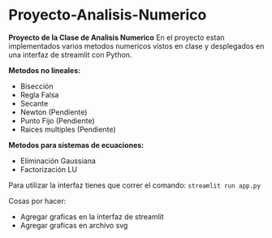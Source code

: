 # Proyecto-Analisis-Numerico
**Proyecto de la Clase de Analisis Numerico**
En el proyecto estan implementados varios metodos numericos vistos en clase y desplegados en una interfaz de streamlit con Python.

**Metodos no lineales:**
- Bisección
- Regla Falsa
- Secante
- Newton (Pendiente)
- Punto Fijo (Pendiente)
- Raices multiples (Pendiente)

**Metodos para sistemas de ecuaciones:**
- Eliminación Gaussiana
- Factorización LU

Para utilizar la interfaz tienes que correr el comando: ```streamlit run app.py```

Cosas por hacer:
- Agregar graficas en la interfaz de streamlit
- Agregar graficas en archivo svg
